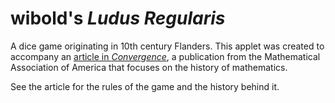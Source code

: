 # wibold's _Ludus Regularis_

A dice game originating in 10th century Flanders. This applet was created to accompany an [article in _Convergence_](http://www.maa.org/press/periodicals/convergence/wibolds-ludus-regularis-a-10th-century-board-game), a publication from the Mathematical Association of America that focuses on the history of mathematics.

See the article for the rules of the game and the history behind it.
